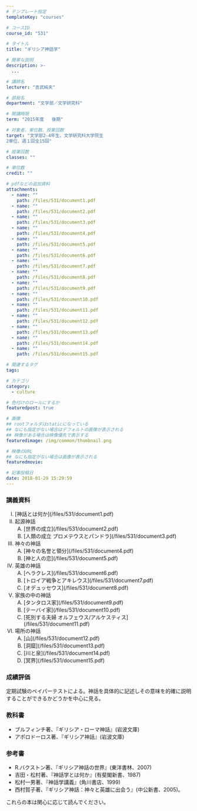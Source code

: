 ```yaml
---
# テンプレート指定
templateKey: "courses"

# コースID
course_id: "531"

# タイトル
title: "ギリシア神話学"

# 簡単な説明
description: >-
  ...

# 講師名
lecturer: "吉武純夫"

# 部局名
department: "文学部／文学研究科"

# 開講時限
term: "2015年度	後期"

# 対象者、単位数、授業回数
target: "文学部2-4年生、文学研究科大学院生
2単位、週１回全15回"

# 授業回数
classes: ""

# 単位数
credit: ""

# pdfなどの追加資料
attachments: 
  - name: "" 
    path: /files/531/document1.pdf
  - name: "" 
    path: /files/531/document2.pdf
  - name: "" 
    path: /files/531/document3.pdf
  - name: "" 
    path: /files/531/document4.pdf
  - name: "" 
    path: /files/531/document5.pdf
  - name: "" 
    path: /files/531/document6.pdf
  - name: "" 
    path: /files/531/document7.pdf
  - name: "" 
    path: /files/531/document8.pdf
  - name: "" 
    path: /files/531/document9.pdf
  - name: "" 
    path: /files/531/document10.pdf
  - name: "" 
    path: /files/531/document11.pdf
  - name: "" 
    path: /files/531/document12.pdf
  - name: "" 
    path: /files/531/document13.pdf
  - name: "" 
    path: /files/531/document14.pdf
  - name: "" 
    path: /files/531/document15.pdf

# 関連するタグ
tags:

# カテゴリ
category:
  - culture

# 色付けのロールにするか
featuredpost: true

# 画像
## rootフォルダはstaticになっている
## なにも指定がない場合はデフォルトの画像が表示される
## 映像がある場合は映像優先で表示する
featuredimage: /img/common/thumbnail.png

# 映像のURL
## なにも指定がない場合は画像が表示される
featuredmovie: 

# 記事投稿日
date: 2018-01-29 15:29:59
---
```


### 講義資料

<ol type="I">
<li>
[神話とは何か](/files/531/document1.pdf) 
</li>
<li>
起源神話 <ol type="A">
<li>
[世界の成立](/files/531/document2.pdf) 
</li>
<li>
[人類の成立 プロメテウスとパンドラ](/files/531/document3.pdf) 
</li>
</ol>
</li>

<li>
神々の神話 <ol type="A">
<li>
[神々の名誉と領分](/files/531/document4.pdf) 
</li>
<li>
[神と人の恋](/files/531/document5.pdf) 
</li>
</ol>
</li>

<li>
英雄の神話 <ol type="A">
<li>
[ヘラクレス](/files/531/document6.pdf) 
</li>
<li>
[トロイア戦争とアキレウス](/files/531/document7.pdf) 
</li>
<li>
[オデュッセウス](/files/531/document8.pdf) 
</li>
</ol>
</li>

<li>
家族の中の神話 <ol type="A">
<li>
[タンタロス家](/files/531/document9.pdf) 
</li>
<li>
[テーバイ家](/files/531/document10.pdf) 
</li>
<li>
[死別する夫婦 オルフェウス/アルケスティス](/files/531/document11.pdf) 
</li>
</ol>
</li>

<li>
場所の神話 <ol type="A">
<li>
[山](/files/531/document12.pdf) 
</li>
<li>
[洞窟](/files/531/document13.pdf) 
</li>
<li>
[川と泉](/files/531/document14.pdf) 
</li>
<li>
[冥界](/files/531/document15.pdf) 
</li>
</ol>
</li>
</ol>





### 成績評価

定期試験のペイパーテストによる。神話を具体的に記述しその意味を的確に説明することができるかどうかを中心に見る。


### 教科書

* ブルフィンチ著、『ギリシア・ローマ神話』(岩波文庫)
* アポロドーロス著、『ギリシア神話』(岩波文庫)

### 参考書

* R.バクストン著、『ギリシア神話の世界』(東洋書林、2007)
* 吉田・松村著、『神話学とは何か』(有斐閣新書、1987)
* 松村一男著、『神話学講義』(角川書店、1999)
* 西村賀子著、『ギリシア神話：神々と英雄に出会う』(中公新書、2005)。

これらの本は関心に応じて読んでください。